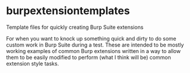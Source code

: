 # burpextensiontemplates


Template files for quickly creating Burp Suite extensions

For when you want to knock up something quick and dirty to do some custom work in Burp Suite during a test. These are intended to be mostly working examples of common Burp extensions written in a way to allow them to be easily modified to perform (what I think will be) common extension style tasks.
